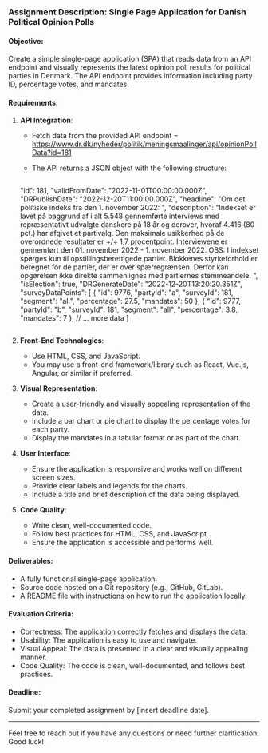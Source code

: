 ### Assignment Description: Single Page Application for Danish Political Opinion Polls

#### Objective:

Create a simple single-page application (SPA) that reads data from an API endpoint and visually represents the latest opinion poll results for political parties in Denmark. The API endpoint provides information including party ID, percentage votes, and mandates.

#### Requirements:

1. **API Integration**:

   - Fetch data from the provided API endpoint = https://www.dr.dk/nyheder/politik/meningsmaalinger/api/opinionPollData?id=181
   - The API returns a JSON object with the following structure:

     ```json

     ```

   "id": 181,
   "validFromDate": "2022-11-01T00:00:00.000Z",
   "DRPublishDate": "2022-12-20T11:00:00.000Z",
   "headline": "Om det politiske indeks fra den 1. november 2022: ",
   "description": "Indekset er lavet på baggrund af i alt 5.548 gennemførte interviews med repræsentativt udvalgte danskere på 18 år og derover, hvoraf 4.416 (80 pct.) har afgivet et partivalg. Den maksimale usikkerhed på de overordnede resultater er +/÷ 1,7 procentpoint. Interviewene er gennemført den 01. november 2022 - 1. november 2022. OBS: I indekset spørges kun til opstillingsberettigede partier. Blokkenes styrkeforhold er beregnet for de partier, der er over spærregrænsen. Derfor kan opgørelsen ikke direkte sammenlignes med partiernes stemmeandele. ",
   "isElection": true,
   "DRGenerateDate": "2022-12-20T13:20:20.351Z",
   "surveyDataPoints": [
   {
   "id": 9776,
   "partyId": "a",
   "surveyId": 181,
   "segment": "all",
   "percentage": 27.5,
   "mandates": 50
   },
   {
   "id": 9777,
   "partyId": "b",
   "surveyId": 181,
   "segment": "all",
   "percentage": 3.8,
   "mandates": 7
   },
   // ... more data
   ]

   ```

   ```

2. **Front-End Technologies**:

   - Use HTML, CSS, and JavaScript.
   - You may use a front-end framework/library such as React, Vue.js, Angular, or similar if preferred.

3. **Visual Representation**:

   - Create a user-friendly and visually appealing representation of the data.
   - Include a bar chart or pie chart to display the percentage votes for each party.
   - Display the mandates in a tabular format or as part of the chart.

4. **User Interface**:

   - Ensure the application is responsive and works well on different screen sizes.
   - Provide clear labels and legends for the charts.
   - Include a title and brief description of the data being displayed.

5. **Code Quality**:
   - Write clean, well-documented code.
   - Follow best practices for HTML, CSS, and JavaScript.
   - Ensure the application is accessible and performs well.

#### Deliverables:

- A fully functional single-page application.
- Source code hosted on a Git repository (e.g., GitHub, GitLab).
- A README file with instructions on how to run the application locally.

#### Evaluation Criteria:

- Correctness: The application correctly fetches and displays the data.
- Usability: The application is easy to use and navigate.
- Visual Appeal: The data is presented in a clear and visually appealing manner.
- Code Quality: The code is clean, well-documented, and follows best practices.

#### Deadline:

Submit your completed assignment by [insert deadline date].

---

Feel free to reach out if you have any questions or need further clarification. Good luck!

